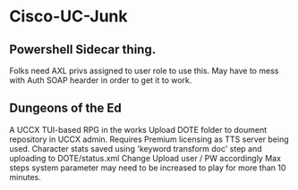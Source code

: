 # Cisco-UC-Junk

Powershell Sidecar thing.
------------------------
  Folks need AXL privs assigned to user role to use this.
  May have to mess with Auth SOAP hearder in order to get it to work.
  



Dungeons of the Ed
--------------------
  A UCCX TUI-based RPG in the works
  Upload DOTE folder to doument repository in UCCX admin.
  Requires Premium licensing as TTS server being used.
  Character stats saved using 'keyword transform doc' step and uploading to DOTE/status.xml
  Change Upload user / PW accordingly
  Max steps system parameter may need to be increased to play for more than 10 minutes.
  

